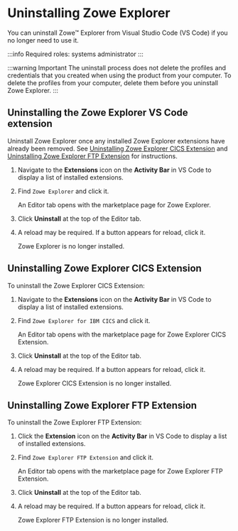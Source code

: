 # Uninstalling Zowe Explorer

You can uninstall Zowe™ Explorer from Visual Studio Code (VS Code) if you no longer need to use it.

:::info Required roles: systems administrator
:::

:::warning Important
The uninstall process does not delete the profiles and credentials that you created when using the product from your computer. To delete the profiles from your computer, delete them before you uninstall Zowe Explorer.
:::

## Uninstalling the Zowe Explorer VS Code extension

Uninstall Zowe Explorer once any installed Zowe Explorer extensions have already been removed. See [Uninstalling Zowe Explorer CICS Extension](#uninstalling-zowe-explorer-cics-extension) and [Uninstalling Zowe Explorer FTP Extension](#uninstalling-zowe-explorer-ftp-extension) for instructions.

1. Navigate to the **Extensions**  icon on the **Activity Bar** in VS Code to display a list of installed extensions.
2. Find `Zowe Explorer` and click it.

    An Editor tab opens with the marketplace page for Zowe Explorer. 

3. Click **Uninstall** at the top of the Editor tab.
4. A reload may be required. If a button appears for reload, click it.

    Zowe Explorer is no longer installed.

## Uninstalling Zowe Explorer CICS Extension

To uninstall the Zowe Explorer CICS Extension:

1. Navigate to the **Extensions** icon on the **Activity Bar** in VS Code to display a list of installed extensions.
2. Find `Zowe Explorer for IBM CICS` and click it.

    An Editor tab opens with the marketplace page for Zowe Explorer CICS Extension.
3. Click **Uninstall** at the top of the Editor tab.
4. A reload may be required. If a button appears for reload, click it.

    Zowe Explorer CICS Extension is no longer installed.

## Uninstalling Zowe Explorer FTP Extension

To uninstall the Zowe Explorer FTP Extension:

1. Click the **Extension** icon on the **Activity Bar** in VS Code to display a list of installed extensions.
2. Find `Zowe Explorer FTP Extension` and click it.

    An Editor tab opens with the marketplace page for Zowe Explorer FTP Extension.
3. Click **Uninstall** at the top of the Editor tab.
4. A reload may be required. If a button appears for reload, click it.

    Zowe Explorer FTP Extension is no longer installed.
